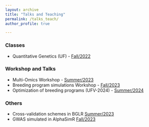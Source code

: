 ```yaml
---
layout: archive
title: "Talks and Teaching"
permalink: /talks_teach/
author_profile: true

---
```



### Classes

- Quantitative Genetics (UF) - [Fall/2022](talks_teach/QuantGen/index.md)

### Workshop and Talks 

- Multi-Omics Workshop - [Summer/2023](talks_teach/Multi_Omics23/index.md)
- Breeding program simulations Workshop - [Fall/2023](talks_teach/AlphasimR/index.md)
- Optimization of breeding programs (UFV-2024) - [Summer/2024](talks_teach/SimulationsUFV/index.md)

### Others

- Cross-validation schemes in BGLR [Summer/2023](talks_teach/CV_BGLR/index.md)
- GWAS simulated in AlphaSimR [Fall/2023](talks_teach/Mol_Markers_2023/index.md)
